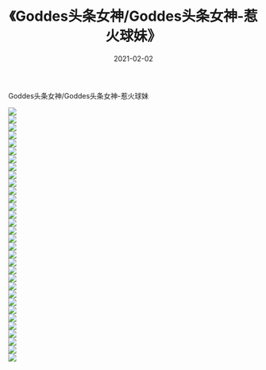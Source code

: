 ﻿---
layout: post
title:  《Goddes头条女神/Goddes头条女神-惹火球妹》
date:   2021-02-02
img: http://pic.660000.xyz/1:/网络美图/2021/Goddes头条女神/Goddes头条女神-惹火球妹/000.jpg
categories: [美女, 清纯, 唯美]
---

Goddes头条女神/Goddes头条女神-惹火球妹

 ![](http://pic.660000.xyz/1:/网络美图/2021/Goddes头条女神/Goddes头条女神-惹火球妹/001.jpg) <br>![](http://pic.660000.xyz/1:/网络美图/2021/Goddes头条女神/Goddes头条女神-惹火球妹/002.jpg) <br>![](http://pic.660000.xyz/1:/网络美图/2021/Goddes头条女神/Goddes头条女神-惹火球妹/003.jpg) <br>![](http://pic.660000.xyz/1:/网络美图/2021/Goddes头条女神/Goddes头条女神-惹火球妹/004.jpg) <br>![](http://pic.660000.xyz/1:/网络美图/2021/Goddes头条女神/Goddes头条女神-惹火球妹/005.jpg) <br>![](http://pic.660000.xyz/1:/网络美图/2021/Goddes头条女神/Goddes头条女神-惹火球妹/006.jpg) <br>![](http://pic.660000.xyz/1:/网络美图/2021/Goddes头条女神/Goddes头条女神-惹火球妹/007.jpg) <br>![](http://pic.660000.xyz/1:/网络美图/2021/Goddes头条女神/Goddes头条女神-惹火球妹/008.jpg) <br>![](http://pic.660000.xyz/1:/网络美图/2021/Goddes头条女神/Goddes头条女神-惹火球妹/009.jpg) <br>![](http://pic.660000.xyz/1:/网络美图/2021/Goddes头条女神/Goddes头条女神-惹火球妹/010.jpg) <br>![](http://pic.660000.xyz/1:/网络美图/2021/Goddes头条女神/Goddes头条女神-惹火球妹/011.jpg) <br>![](http://pic.660000.xyz/1:/网络美图/2021/Goddes头条女神/Goddes头条女神-惹火球妹/012.jpg) <br>![](http://pic.660000.xyz/1:/网络美图/2021/Goddes头条女神/Goddes头条女神-惹火球妹/013.jpg) <br>![](http://pic.660000.xyz/1:/网络美图/2021/Goddes头条女神/Goddes头条女神-惹火球妹/014.jpg) <br>![](http://pic.660000.xyz/1:/网络美图/2021/Goddes头条女神/Goddes头条女神-惹火球妹/015.jpg) <br>![](http://pic.660000.xyz/1:/网络美图/2021/Goddes头条女神/Goddes头条女神-惹火球妹/016.jpg) <br>![](http://pic.660000.xyz/1:/网络美图/2021/Goddes头条女神/Goddes头条女神-惹火球妹/017.jpg) <br>![](http://pic.660000.xyz/1:/网络美图/2021/Goddes头条女神/Goddes头条女神-惹火球妹/018.jpg) <br>![](http://pic.660000.xyz/1:/网络美图/2021/Goddes头条女神/Goddes头条女神-惹火球妹/019.jpg) <br>![](http://pic.660000.xyz/1:/网络美图/2021/Goddes头条女神/Goddes头条女神-惹火球妹/020.jpg) <br>![](http://pic.660000.xyz/1:/网络美图/2021/Goddes头条女神/Goddes头条女神-惹火球妹/021.jpg) <br>![](http://pic.660000.xyz/1:/网络美图/2021/Goddes头条女神/Goddes头条女神-惹火球妹/022.jpg) <br>![](http://pic.660000.xyz/1:/网络美图/2021/Goddes头条女神/Goddes头条女神-惹火球妹/023.jpg) <br>![](http://pic.660000.xyz/1:/网络美图/2021/Goddes头条女神/Goddes头条女神-惹火球妹/024.jpg) <br>![](http://pic.660000.xyz/1:/网络美图/2021/Goddes头条女神/Goddes头条女神-惹火球妹/025.jpg) <br>![](http://pic.660000.xyz/1:/网络美图/2021/Goddes头条女神/Goddes头条女神-惹火球妹/026.jpg) <br>![](http://pic.660000.xyz/1:/网络美图/2021/Goddes头条女神/Goddes头条女神-惹火球妹/027.jpg) <br>![](http://pic.660000.xyz/1:/网络美图/2021/Goddes头条女神/Goddes头条女神-惹火球妹/028.jpg) <br>![](http://pic.660000.xyz/1:/网络美图/2021/Goddes头条女神/Goddes头条女神-惹火球妹/029.jpg) <br>![](http://pic.660000.xyz/1:/网络美图/2021/Goddes头条女神/Goddes头条女神-惹火球妹/030.jpg) <br>![](http://pic.660000.xyz/1:/网络美图/2021/Goddes头条女神/Goddes头条女神-惹火球妹/031.jpg) <br>![](http://pic.660000.xyz/1:/网络美图/2021/Goddes头条女神/Goddes头条女神-惹火球妹/032.jpg) <br>